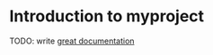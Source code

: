 # Introduction to myproject

TODO: write [great documentation](http://jacobian.org/writing/what-to-write/)
